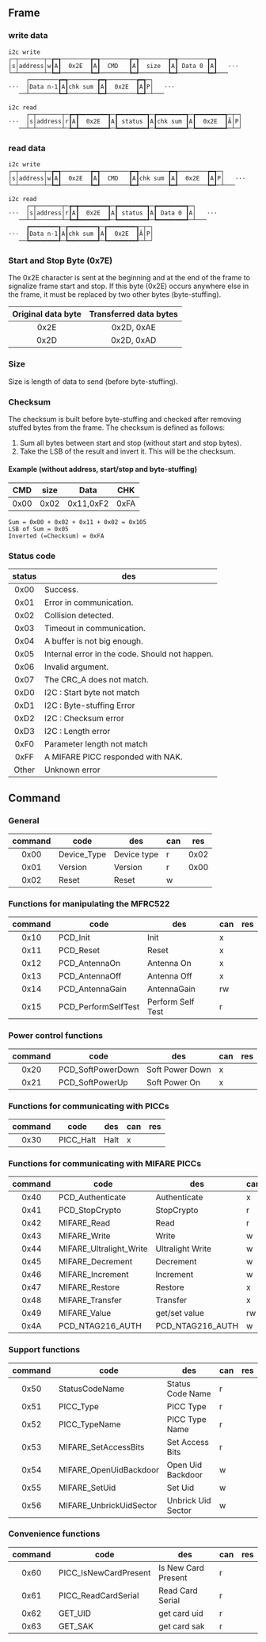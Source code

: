 ## Frame

### write data
```
i2c write
┌─┬───────┬─┲━┱────────┲━┱────────┲━┱────────┲━┱────────┲━┓
│s│address│w┃A┃  0x2E  ┃A┃  CMD   ┃A┃  size  ┃A┃ Data 0 ┃A┃   ···
└─┴───────┴─┺━┹────────┺━┹────────┺━┹────────┺━┹────────┺━┹───
     ┌────────┲━┱────────┲━┱────────┲━┱─┐
···  │Data n-1┃A┃chk sum ┃A┃  0x2E  ┃A┃P│   ···
   ──┴────────┺━┹────────┺━┹────────┺━┹─┴───

i2c read
     ┌─┬───────┬─┲━┳━━━━━━━━┱─┲━━━━━━━━┱─┲━━━━━━━━┱─┲━━━━━━━━┱─┬─┐
···  │s│address│r┃A┃  0x2E  ┃A┃ status ┃A┃chk sum ┃A┃  0x2E  ┃Ã│P│
   ──┴─┴───────┴─┺━┻━━━━━━━━┹─┺━━━━━━━━┹─┺━━━━━━━━┹─┺━━━━━━━━┹─┴─┘
```

### read data
```
i2c write
┌─┬───────┬─┲━┱────────┲━┱────────┲━┱────────┲━┱────────┲━┱─┐
│s│address│w┃A┃  0x2E  ┃A┃  CMD   ┃A┃chk sum ┃A┃  0x2E  ┃A┃P│   ···
└─┴───────┴─┺━┹────────┺━┹────────┺━┹────────┺━┹────────┺━┹─┴───

i2c read
     ┌─┬───────┬─┲━┳━━━━━━━━┱─┲━━━━━━━━┱─┲━━━━━━━━┱─┐
···  │s│address│r┃A┃  0x2E  ┃A┃ status ┃A┃ Data 0 ┃A│   ···
   ──┴─┴───────┴─┺━┻━━━━━━━━┹─┺━━━━━━━━┹─┺━━━━━━━━┹─┴───
     ┏━━━━━━━━┱─┲━━━━━━━━┱─┲━━━━━━━━┱─┬─┐
···  ┃Data n-1┃A┃chk sum ┃A┃  0x2E  ┃Ã│P│
   ──┺━━━━━━━━┹─┺━━━━━━━━┹─┺━━━━━━━━┹─┴─┘
```

### Start and Stop Byte (0x7E)
The 0x2E character is sent at the beginning and at the end of the frame to 
signalize frame start and stop. If this byte (0x2E) occurs anywhere else in 
the frame, it must be replaced by two other bytes (byte-stuffing).

| Original data byte | Transferred data bytes |
| :----------------: | :--------------------: |
|        0x2E        |       0x2D, 0xAE       |
|        0x2D        |       0x2D, 0xAD       |

### Size
Size is length of data to send (before byte-stuffing).

### Checksum
The checksum is built before byte-stuffing and checked after removing stuffed 
bytes from the frame. The checksum is defined as follows:
1. Sum all bytes between start and stop (without start and stop bytes).
2. Take the LSB of the result and invert it. This will be the checksum.

#### Example (without address, start/stop and byte-stuffing)
|  CMD  | size  |   Data    |  CHK  |
| :---: | :---: | :-------: | :---: |
| 0x00  | 0x02  | 0x11,0xF2 | 0xFA  |

```
Sum = 0x00 + 0x02 + 0x11 + 0x02 = 0x105
LSB of Sum = 0x05
Inverted (=Checksum) = 0xFA
```

### Status code
| status | des                                            |
| :----: | ---------------------------------------------- |
|  0x00  | Success.                                       |
|  0x01  | Error in communication.                        |
|  0x02  | Collision detected.                            |
|  0x03  | Timeout in communication.                      |
|  0x04  | A buffer is not big enough.                    |
|  0x05  | Internal error in the code. Should not happen. |
|  0x06  | Invalid argument.                              |
|  0x07  | The CRC_A does not match.                      |
|  0xD0  | I2C : Start byte not match                     |
|  0xD1  | I2C : Byte-stuffing Error                      |
|  0xD2  | I2C : Checksum error                           |
|  0xD3  | I2C : Length error                             |
|  0xF0  | Parameter length not match                     |
|  0xFF  | A MIFARE PICC responded with NAK.              |
| Other  | Unknown error                                  |

## Command
### General
| command | code        | des         | can | res  |
| :-----: | ----------- | ----------- | --- | ---- |
|  0x00   | Device_Type | Device type | r   | 0x02 |
|  0x01   | Version     | Version     | r   | 0x00 |
|  0x02   | Reset       | Reset       | w   |      |

### Functions for manipulating the MFRC522
| command | code                | des               | can | res |
| :-----: | ------------------- | ----------------- | --- | --- |
|  0x10   | PCD_Init            | Init              | x   |
|  0x11   | PCD_Reset           | Reset             | x   |
|  0x12   | PCD_AntennaOn       | Antenna On        | x   |
|  0x13   | PCD_AntennaOff      | Antenna Off       | x   |
|  0x14   | PCD_AntennaGain     | AntennaGain       | rw  |
|  0x15   | PCD_PerformSelfTest | Perform Self Test | r   |

### Power control functions
| command | code              | des             | can | res |
| :-----: | ----------------- | --------------- | --- | --- |
|  0x20   | PCD_SoftPowerDown | Soft Power Down | x   |
|  0x21   | PCD_SoftPowerUp   | Soft Power On   | x   |

### Functions for communicating with PICCs
| command | code      | des  | can | res |
| :-----: | --------- | ---- | --- | --- |
|  0x30   | PICC_Halt | Halt | x   |

### Functions for communicating with MIFARE PICCs
| command | code                    | des              | can | res |
| :-----: | ----------------------- | ---------------- | --- | --- |
|  0x40   | PCD_Authenticate        | Authenticate     | x   |
|  0x41   | PCD_StopCrypto          | StopCrypto       | r   |
|  0x42   | MIFARE_Read             | Read             | r   |
|  0x43   | MIFARE_Write            | Write            | w   |
|  0x44   | MIFARE_Ultralight_Write | Ultralight Write | w   |
|  0x45   | MIFARE_Decrement        | Decrement        | w   |
|  0x46   | MIFARE_Increment        | Increment        | w   |
|  0x47   | MIFARE_Restore          | Restore          | x   |
|  0x48   | MIFARE_Transfer         | Transfer         | x   |
|  0x49   | MIFARE_Value            | get/set value    | rw  |
|  0x4A   | PCD_NTAG216_AUTH        | PCD_NTAG216_AUTH | w   |

### Support functions
| command | code                    | des                | can | res |
| :-----: | ----------------------- | ------------------ | --- | --- |
|  0x50   | StatusCodeName          | Status Code Name   | r   |
|  0x51   | PICC_Type               | PICC Type          | r   |
|  0x52   | PICC_TypeName           | PICC Type Name     | r   |
|  0x53   | MIFARE_SetAccessBits    | Set Access Bits    | r   |
|  0x54   | MIFARE_OpenUidBackdoor  | Open Uid Backdoor  | w   |
|  0x55   | MIFARE_SetUid           | Set Uid            | w   |
|  0x56   | MIFARE_UnbrickUidSector | Unbrick Uid Sector | w   |

### Convenience functions
| command | code                  | des                 | can | res |
| :-----: | --------------------- | ------------------- | --- | --- |
|  0x60   | PICC_IsNewCardPresent | Is New Card Present | r   |
|  0x61   | PICC_ReadCardSerial   | Read Card Serial    | r   |
|  0x62   | GET_UID               | get card uid        | r   |
|  0x63   | GET_SAK               | get card sak        | r   |